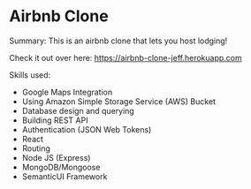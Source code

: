 # Airbnb Clone

Summary:
This is an airbnb clone that lets you host lodging!

Check it out over here: https://airbnb-clone-jeff.herokuapp.com

Skills used:

- Google Maps Integration
- Using Amazon Simple Storage Service (AWS) Bucket
- Database design and querying
- Building REST API
- Authentication (JSON Web Tokens)
- React
- Routing
- Node JS (Express)
- MongoDB/Mongoose
- SemanticUI Framework
